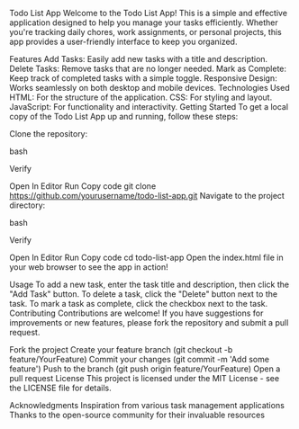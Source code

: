 Todo List App
Welcome to the Todo List App! This is a simple and effective application designed to help you manage your tasks efficiently. Whether you're tracking daily chores, work assignments, or personal projects, this app provides a user-friendly interface to keep you organized.

Features
Add Tasks: Easily add new tasks with a title and description.
Delete Tasks: Remove tasks that are no longer needed.
Mark as Complete: Keep track of completed tasks with a simple toggle.
Responsive Design: Works seamlessly on both desktop and mobile devices.
Technologies Used
HTML: For the structure of the application.
CSS: For styling and layout.
JavaScript: For functionality and interactivity.
Getting Started
To get a local copy of the Todo List App up and running, follow these steps:

Clone the repository:

bash

Verify

Open In Editor
Run
Copy code
git clone https://github.com/yourusername/todo-list-app.git
Navigate to the project directory:

bash

Verify

Open In Editor
Run
Copy code
cd todo-list-app
Open the index.html file in your web browser to see the app in action!

Usage
To add a new task, enter the task title and description, then click the "Add Task" button.
To delete a task, click the "Delete" button next to the task.
To mark a task as complete, click the checkbox next to the task.
Contributing
Contributions are welcome! If you have suggestions for improvements or new features, please fork the repository and submit a pull request.

Fork the project
Create your feature branch (git checkout -b feature/YourFeature)
Commit your changes (git commit -m 'Add some feature')
Push to the branch (git push origin feature/YourFeature)
Open a pull request
License
This project is licensed under the MIT License - see the LICENSE file for details.

Acknowledgments
Inspiration from various task management applications
Thanks to the open-source community for their invaluable resources
